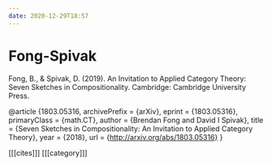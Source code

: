 ```yaml
---
date: 2020-12-29T18:57
---
```


# Fong-Spivak

Fong, B., & Spivak, D. (2019). An Invitation to Applied Category Theory: Seven Sketches in Compositionality. Cambridge: Cambridge University Press.

@article {1803.05316,
  archivePrefix = {arXiv},
  eprint = {1803.05316},
  primaryClass = {math.CT},
  author = {Brendan Fong and David I Spivak},
  title = {Seven Sketches in Compositionality: An Invitation to Applied Category Theory},
  year = {2018},
  url = {http://arxiv.org/abs/1803.05316}
}

[[[cites]]]
[[[category]]]

